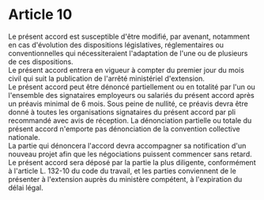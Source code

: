 # Article 10

 Le présent accord est susceptible d'être modifié, par avenant, notamment en cas d'évolution des dispositions législatives, réglementaires ou conventionnelles qui nécessiteraient l'adaptation de l'une ou de plusieurs de ces dispositions.  
 Le présent accord entrera en vigueur à compter du premier jour du mois civil qui suit la publication de l'arrêté ministériel d'extension.  
 Le présent accord peut être dénoncé partiellement ou en totalité par l'un ou l'ensemble des signataires employeurs ou salariés du présent accord après un préavis minimal de 6 mois. Sous peine de nullité, ce préavis devra être donné à toutes les organisations signataires du présent accord par pli recommandé avec avis de réception. La dénonciation partielle ou totale du présent accord n'emporte pas dénonciation de la convention collective nationale.  
 La partie qui dénoncera l'accord devra accompagner sa notification d'un nouveau projet afin que les négociations puissent commencer sans retard.  
 Le présent accord sera déposé par la partie la plus diligente, conformément à l'article L. 132-10 du code du travail, et les parties conviennent de le présenter à l'extension auprès du ministère compétent, à l'expiration du délai légal.  



